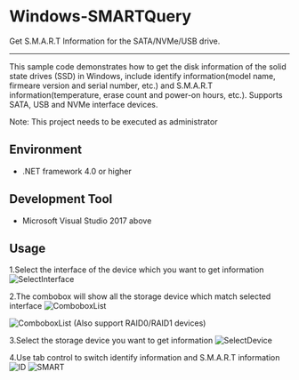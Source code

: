 # Windows-SMARTQuery
Get S.M.A.R.T Information for the SATA/NVMe/USB drive.

-------------------------

This sample code demonstrates how to get the disk information of the solid state drives (SSD) in Windows, include identify information(model name, firmeare version and serial number, etc.) and S.M.A.R.T information(temperature, erase count and power-on hours, etc.). Supports SATA, USB and NVMe interface devices.

Note: This project needs to be executed as administrator 

Environment 
-------------------------

- .NET framework 4.0 or higher

Development Tool
-------------------------

- Microsoft Visual Studio 2017 above

Usage
-------------------------

1.Select the interface of the device which you want to get information
![SelectInterface](https://github.com/transcend-information/Windows-SMARTQuery/blob/master/SelectInterface.png)

2.The combobox will show all the storage device which match selected interface
![ComboboxList](https://github.com/transcend-information/Windows-SMARTQuery/blob/master/ComboboxList.png)

![ComboboxList](https://github.com/transcend-information/Windows-SMARTQuery/blob/master/ComboboxList_RAID.png)
(Also support RAID0/RAID1 devices)

3.Select the storage device you want to get information
![SelectDevice](https://github.com/transcend-information/Windows-SMARTQuery/blob/master/SelectDevice.png)

4.Use tab control to switch identify information and S.M.A.R.T information
![ID](https://github.com/transcend-information/Windows-SMARTQuery/blob/master/ID.png)
![SMART](https://github.com/transcend-information/Windows-SMARTQuery/blob/master/SMART.png)
